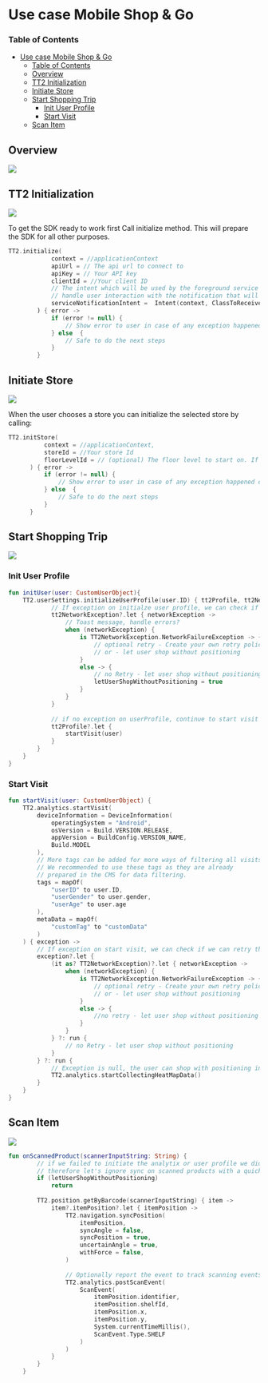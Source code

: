 # Use case Mobile Shop & Go
### Table of Contents
- [Use case Mobile Shop \& Go](#use-case-mobile-shop--go)
    - [Table of Contents](#table-of-contents)
  - [Overview](#overview)
  - [TT2 Initialization](#tt2-initialization)
  - [Initiate Store](#initiate-store)
  - [Start Shopping Trip](#start-shopping-trip)
    - [Init User Profile](#init-user-profile)
    - [Start Visit](#start-visit)
  - [Scan Item](#scan-item)
  
## Overview
<img align="top" src="res/usecases/Integration%20Overview.svg">
<p>



## TT2 Initialization

<img align="top" src="res/usecases/Initialization.svg">
<p>

To get the SDK ready to work first Call initialize method. This will prepare the SDK for all other purposes. 

```kotlin
TT2.initialize(
            context = //applicationContext
            apiUrl = // The api url to connect to
            apiKey = // Your API key
            clientId = //Your client ID
            // The intent which will be used by the foreground service running the positioning logic, it will also 
            // handle user interaction with the notification that will be displayed in the notification center when the app is in background.
            serviceNotificationIntent =  Intent(context, ClassToReceiveIntent::class.java) 
        ) { error ->
            if (error != null) {
                // Show error to user in case of any exception happened during initialization including network exception
            } else  {
                // Safe to do the next steps
            }
        }
```

## Initiate Store

<img align="top" src="res/usecases/Initiate%20Store.svg">
<p>

When the user chooses a store you can initialize the selected store by calling:

  ```kotlin
  TT2.initStore(
            context = //applicationContext,
            storeId = //Your store Id
            floorLevelId = // (optional) The floor level to start on. If not set the SDK will init the default floorLevel configured in the CMS
        ) { error ->
            if (error != null) {
                // Show error to user in case of any exception happened during initialization including network exception
            } else  {
                // Safe to do the next steps
            }
        }
  ```


## Start Shopping Trip

<img align="top" src="res/usecases/Start%20Shopping%20Trip.svg">
<p>

### Init User Profile
```kotlin
fun initUser(user: CustomUserObject){
    TT2.userSettings.initializeUserProfile(user.ID) { tt2Profile, tt2NetworkException ->
            // If exception on initialze user profile, we can check if could try this request again
            tt2NetworkException?.let { networkException ->
                // Toast message, handle errors?
                when (networkException) {
                    is TT2NetworkException.NetworkFailureException -> {
                        // optional retry - Create your own retry policy
                        // or - let user shop without positioning
                    }
                    else -> {
                        // no Retry - let user shop without positioning
                        letUserShopWithoutPositioning = true
                    }
                }
            }
​
            // if no exception on userProfile, continue to start visit
            tt2Profile?.let {
                startVisit(user)
            }
        }
    }
}

```
### Start Visit

```kotlin
fun startVisit(user: CustomUserObject) {
    TT2.analytics.startVisit(
        deviceInformation = DeviceInformation(
            operatingSystem = "Android",
            osVersion = Build.VERSION.RELEASE,
            appVersion = BuildConfig.VERSION_NAME,
            Build.MODEL
        ),
        // More tags can be added for more ways of filtering all visits. 
        // We recommended to use these tags as they are already 
        // prepared in the CMS for data filtering.
        tags = mapOf(
            "userID" to user.ID,
            "userGender" to user.gender,
            "userAge" to user.age 
        ),
        metaData = mapOf(
            "customTag" to "customData"
        )
    ) { exception ->
        // If exception on start visit, we can check if we can retry this request
        exception?.let {
            (it as? TT2NetworkException)?.let { networkException ->
                when (networkException) {
                    is TT2NetworkException.NetworkFailureException -> {
                        // optional retry - Create your own retry policy 
                        // or - let user shop without positioning
                    }
                    else -> {
                        //no retry - let user shop without positioning
                    }
                }
            } ?: run {
                // no Retry - let user shop without positioning            
            }
        } ?: run {
            // Exception is null, the user can shop with positioning in the background
            TT2.analytics.startCollectingHeatMapData()
        }
    }
}
```

## Scan Item
<img align="top" src="res/usecases/Scan%20Item.svg">
<p>

```kotlin
fun onScannedProduct(scannerInputString: String) {
        // if we failed to initiate the analytix or user profile we did not start the navigation, 
        // therefore let's ignore sync on scanned products with a quick return
        if (letUserShopWithoutPositioning)
            return
        
        TT2.position.getByBarcode(scannerInputString) { item ->
            item?.itemPosition?.let { itemPosition ->
                TT2.navigation.syncPosition(
                    itemPosition,
                    syncAngle = false,
                    syncPosition = true,
                    uncertainAngle = true,
                    withForce = false,
                )
​
                // Optionally report the event to track scanning events in the analytics.
                TT2.analytics.postScanEvent(
                    ScanEvent(
                        itemPosition.identifier,
                        itemPosition.shelfId,
                        itemPosition.x,
                        itemPosition.y,
                        System.currentTimeMillis(),
                        ScanEvent.Type.SHELF
                    )
                )
            }
        }
    }
​
```